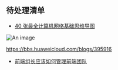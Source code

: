 ## 待处理清单

- [40 张最全计算机网络基础思维导图](https://blog.csdn.net/lianhunqianr1/article/details/124113941)

![An image](/images/dev-ops/protected-res.png)

https://bbs.huaweicloud.com/blogs/395916

- [前端组长应该如何管理前端团队](https://blog.csdn.net/xgangzai/article/details/134522076)
